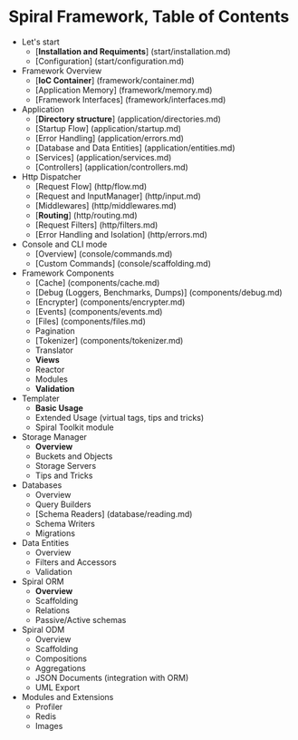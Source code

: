 # Spiral Framework, Table of Contents
* Let's start
    *  [**Installation and Requiments**] (start/installation.md)
    *  [Configuration]  (start/configuration.md)
* Framework Overview
    * [**IoC Container**] (framework/container.md)
    * [Application Memory] (framework/memory.md)
    * [Framework Interfaces] (framework/interfaces.md)
* Application
    * [**Directory structure**] (application/directories.md)
    * [Startup Flow] (application/startup.md)
    * [Error Handling] (application/errors.md)
    * [Database and Data Entities] (application/entities.md)
    * [Services] (application/services.md)
    * [Controllers] (application/controllers.md)
* Http Dispatcher
    * [Request Flow] (http/flow.md)
    * [Request and InputManager] (http/input.md)
    * [Middlewares] (http/middlewares.md)
    * [**Routing**] (http/routing.md)
    * [Request Filters] (http/filters.md)
    * [Error Handling and Isolation] (http/errors.md)
* Console and CLI mode
    * [Overview] (console/commands.md)
    * [Custom Commands] (console/scaffolding.md)
* Framework Components
    * [Cache] (components/cache.md)
    * [Debug (Loggers, Benchmarks, Dumps)] (components/debug.md)
    * [Encrypter] (components/encrypter.md)
    * [Events] (components/events.md)
    * [Files] (components/files.md)
    * Pagination
    * [Tokenizer] (components/tokenizer.md)
    * Translator
    * **Views**
    * Reactor
    * Modules
    * **Validation**
* Templater
    * **Basic Usage**
    * Extended Usage (virtual tags, tips and tricks)
    * Spiral Toolkit module
* Storage Manager
    * **Overview**
    * Buckets and Objects
    * Storage Servers
    * Tips and Tricks
* Databases
    * Overview 
    * Query Builders
    * [Schema Readers] (database/reading.md)
    * Schema Writers
    * Migrations
* Data Entities
    * Overview
    * Filters and Accessors
    * Validation
* Spiral ORM
    * **Overview**
    * Scaffolding
    * Relations
    * Passive/Active schemas
* Spiral ODM
    * Overview
    * Scaffolding
    * Compositions
    * Aggregations
    * JSON Documents (integration with ORM)
    * UML Export
* Modules and Extensions
    * Profiler
    * Redis
    * Images